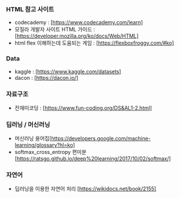 ### HTML 참고 사이트
- codecademy : [https://www.codecademy.com/learn]
- 모질라 개발자 사이트 HTML 가이드 : [https://developer.mozilla.org/ko/docs/Web/HTML]
- html flex 이해하는데 도움되는 게임 : [https://flexboxfroggy.com/#ko]


### Data
- kaggle : [https://www.kaggle.com/datasets]
- dacon : [https://dacon.io/]

### 자료구조
- 잔재미코딩 : [https://www.fun-coding.org/DS&AL1-2.html]

### 딥러닝 / 머신러닝
- 머신러닝 용어집[https://developers.google.com/machine-learning/glossary?hl=ko]
- softmax_cross_entropy 편미분 [https://ratsgo.github.io/deep%20learning/2017/10/02/softmax/] 

### 자연어
- 딥러닝을 이용한 자연어 처리  [https://wikidocs.net/book/2155]
